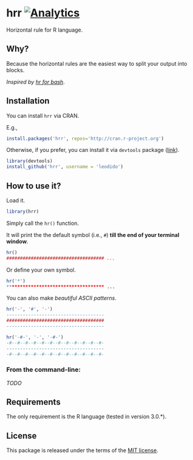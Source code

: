  hrr [![Analytics](https://ga-beacon.appspot.com/UA-49657176-1/hrr)](https://github.com/igrigorik/ga-beacon)
 ======

Horizontal rule for R language.

## Why?

Because the horizontal rules are the easiest way to split your output into blocks.

_Inspired by [hr for bash](https://github.com/LuRsT/hr)_.

## Installation

You can install `hrr` via CRAN.

E.g.,

```r
install.packages('hrr', repos='http://cran.r-project.org')
```

Otherwise, if you prefer, you can install it via `devtools` package ([link](https://github.com/hadley/devtools)).

```r
library(devtools)
install_github('hrr', username = 'leodido')
```

## How to use it?

Load it.

```r
library(hrr)
```

Simply call the `hr()` function.

It will print the the default symbol (i.e., `#`) **till the end of your terminal window**.

```r
hr()
#################################### ...
```

Or define your own symbol.

```r
hr('*')
************************************ ...
```

You can also make _beautiful ASCII patterns_.

```r
hr('-', '#', '-')
------------------------------------
####################################
------------------------------------

hr('-#-', '-', '-#-')
-#--#--#--#--#--#--#--#--#--#--#--#-
------------------------------------
-#--#--#--#--#--#--#--#--#--#--#--#-
```

### From the command-line:

_TODO_

## Requirements

The only requirement is the R language (tested in version 3.0.*).

## License

This package is released under the terms of the [MIT license](http://opensource.org/licenses/mit-license.html).
